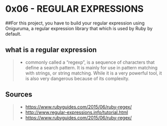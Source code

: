 # 0x06 - REGULAR EXPRESSIONS

##For this project, you have to build your regular expression using Oniguruma, a regular expression library that which is used by Ruby by default.

## what is a regular expression

> - commonly called a “regexp”, is a sequence of characters that define a search pattern.  It is mainly for use in pattern matching with strings, or string matching. While it is a very powerful tool, it is also very dangerous because of its complexity.

## Sources
> - https://www.rubyguides.com/2015/06/ruby-regex/
> - http://www.regular-expressions.info/tutorial.html
> - https://www.rubyguides.com/2015/06/ruby-regex/





